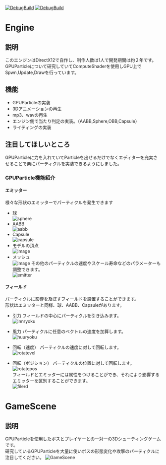 [![DebugBuild](https://github.com/RikihisaRyota/GE3/actions/workflows/DebugBiuld.yml/badge.svg)](https://github.com/RikihisaRyota/GE3/actions/workflows/DebugBiuld.yml)
[![DebugBuild](https://github.com/RikihisaRyota/GE3/actions/workflows/DebugBiuld.yml/badge.svg)](https://github.com/RikihisaRyota/GE3/actions/workflows/DebugBiuld.yml)
# Engine
## 説明
このエンジンはDirectX12で自作し、制作人数は1人で開発期間は約２年です。\
GPUParticleについて研究していてComputeShaderを使用しGPU上でSpwn,Update,Drawを行っています。
## 機能
* GPUParticleの実装
* 3Dアニメーションの再生
* mp3、wavの再生
* エンジン側で当たり判定の実装。（AABB,Sphere,OBB,Capsule）
* ライティングの実装
## 注目してほしいところ
GPUParticleに力を入れていてParticleを出せるだけでなくエディターを充実させることで楽にパーティクルを実装できるようにしました。
### GPUParticle機能紹介
#### エミッター
様々な形状のエミッターでパーティクルを発生できます
* 球\
  ![sphere](https://github.com/user-attachments/assets/554ebff7-1ab8-4159-afbe-5f4cf959dd83)
* AABB\
![aabb](https://github.com/user-attachments/assets/b29d65b1-9d66-4613-aa41-c1546e1fe103)
* Capsule\
  ![capsule](https://github.com/user-attachments/assets/9ed6aee4-e645-444c-860d-2febb512ff54)
* モデルの頂点\
  ![image](https://github.com/user-attachments/assets/526d9122-cffe-4d05-be91-51fcd9f2a134)
* メッシュ\
![image](https://github.com/user-attachments/assets/1808c076-29bc-4cd2-add1-ad110c2bea45)
その他のパーティクルの速度やスケール寿命などのパラメーターも調整できます。\
![emitter](https://github.com/user-attachments/assets/79097d46-94bd-4aed-84b4-e57afffaa368)
#### フィールド
パーティクルに影響を及ぼすフィールドを設置することができます。\
形状はエミッターと同様、球、AABB、Capsuleがあります。
* 引力
  フィールドの中心にパーティクルを引き込みます。\
  ![innryoku](https://github.com/user-attachments/assets/14b78aba-561e-4b7b-9492-2223e73c49d4)

* 風力
  パーティクルに任意のベクトルの速度を加算します。\
  ![huuryoku](https://github.com/user-attachments/assets/5390a2d9-c24c-4dbf-be01-9b29995032f0)

* 回転（速度）
  パーティクルの速度に対して回転します。\
  ![rotatevel](https://github.com/user-attachments/assets/1da3ceb3-a057-4f9d-9b98-6c713c4cedab)

* 回転（ポジション）
  パーティクルの位置に対して回転します。\
  ![rotatepos](https://github.com/user-attachments/assets/39163b48-9dfe-4126-8676-56ea04980f79)\
フィールドとエミッターには属性をつけることができ、それにより影響するエミッターを区別することができます。\
  ![filerd](https://github.com/user-attachments/assets/fd9b863f-32c6-4500-b9e1-e5ca9c765c78)
# GameScene
## 説明
GPUParticleを使用したボスとプレイヤーとの一対一の3Dシューティングゲームです。\
研究しているGPUParticleを大量に使いボスの形態変化や攻撃のパーティクルに注目してください。
![GameScene](https://github.com/user-attachments/assets/62440a37-9832-49e3-b625-39a50e1586b5)

